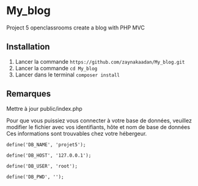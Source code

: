 # My_blog
Project 5 openclassrooms create a blog with PHP MVC

## Installation
1. Lancer la commande `https://github.com/zaynakaadan/My_blog.git`
2. Lancer la commande `cd My_blog`
3. Lancer dans le terminal `composer install`

## Remarques
 Mettre à jour public/index.php

Pour que vous puissiez vous connecter à votre base de données, veuillez modifier le fichier avec vos identifiants, hôte et nom de base de données Ces informations sont trouvables chez votre hébergeur.

  `define('DB_NAME', 'projet5');`

  `define('DB_HOST', '127.0.0.1');`

  `define('DB_USER', 'root');`

  `define('DB_PWD', '');`
